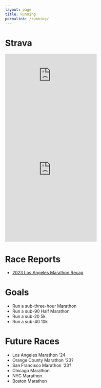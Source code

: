 ```yaml
---
layout: page
title: Running
permalink: /running/
---
```


# Strava
<div>
<iframe height='160' width='300' frameborder='0' allowtransparency='true' scrolling='no' src='https://www.strava.com/athletes/51857753/activity-summary/280bf664a2187c78c4eacaa429b505c041338c43'></iframe>
</div>
<div>
<iframe height='454' width='300' frameborder='0' allowtransparency='true' scrolling='no' src='https://www.strava.com/athletes/51857753/latest-rides/280bf664a2187c78c4eacaa429b505c041338c43'></iframe>
</div>

# Race Reports
- [2023 Los Angeles Marathon Recap](/running/la-marathon-23/)

# Goals
- Run a sub-three-hour Marathon
- Run a sub-90 Half Marathon
- Run a sub-20 5k
- Run a sub-40 10k

# Future Races
- Los Angeles Marathon '24
- Orange County Marathon '23?
- San Francisco Marathon '23?
- Chicago Marathon
- NYC Marathon
- Boston Marathon